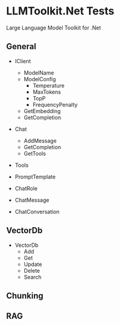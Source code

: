 # LLMToolkit.Net Tests

Large Language Model Toolkit for .Net

## General

- IClient
    - ModelName
    - ModelConfig
      - Temperature
      - MaxTokens
      - TopP
      - FrequencyPenalty
    - GetEmbedding
    - GetCompletion
- Chat
    - AddMessage
    - GetCompletion    
    - GetTools

- Tools   
- PromptTemplate
- ChatRole
- ChatMessage
- ChatConversation  
 



## VectorDb
- VectorDb
    - Add 
    - Get
    - Update
    - Delete
    - Search   


## Chunking


## RAG




